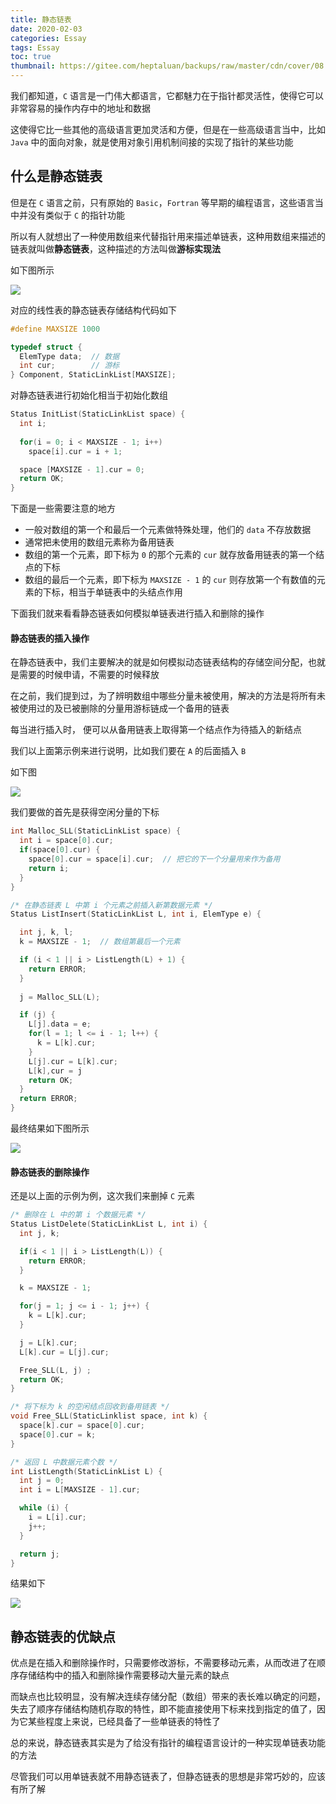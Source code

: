 ```yaml
---
title: 静态链表
date: 2020-02-03
categories: Essay
tags: Essay
toc: true
thumbnail: https://gitee.com/heptaluan/backups/raw/master/cdn/cover/08.jpg
---
```


我们都知道，`C` 语言是一门伟大都语言，它都魅力在于指针都灵活性，使得它可以非常容易的操作内存中的地址和数据

这使得它比一些其他的高级语言更加灵活和方便，但是在一些高级语言当中，比如 `Java` 中的面向对象，就是使用对象引用机制间接的实现了指针的某些功能

<!--more-->

## 什么是静态链表

但是在 `C` 语言之前，只有原始的 `Basic`，`Fortran` 等早期的编程语言，这些语言当中并没有类似于 `C` 的指针功能

所以有人就想出了一种使用数组来代替指针用来描述单链表，这种用数组来描述的链表就叫做**静态链表**，这种描述的方法叫做**游标实现法**

如下图所示

![](https://gitee.com/heptaluan/backups/raw/master/cdn/essay/12.png)

对应的线性表的静态链表存储结构代码如下

```c
#define MAXSIZE 1000

typedef struct {
  ElemType data;  // 数据
  int cur;        // 游标
} Component, StaticLinkList[MAXSIZE];
```

对静态链表进行初始化相当于初始化数组

```c
Status InitList(StaticLinkList space) {
  int i;
  
  for(i = 0; i < MAXSIZE - 1; i++)
    space[i].cur = i + 1;

  space [MAXSIZE - 1].cur = 0;
  return OK;
}
```

下面是一些需要注意的地方

* 一般对数组的第一个和最后一个元素做特殊处理，他们的 `data` 不存放数据
* 通常把未使用的数组元素称为备用链表
* 数组的第一个元素，即下标为 `0` 的那个元素的 `cur` 就存放备用链表的第一个结点的下标
* 数组的最后一个元素，即下标为 `MAXSIZE - 1` 的 `cur` 则存放第一个有数值的元素的下标，相当于单链表中的头结点作用

下面我们就来看看静态链表如何模拟单链表进行插入和删除的操作



#### 静态链表的插入操作

在静态链表中，我们主要解决的就是如何模拟动态链表结构的存储空间分配，也就是需要的时候申请，不需要的时候释放

在之前，我们提到过，为了辨明数组中哪些分量未被使用，解决的方法是将所有未被使用过的及已被删除的分量用游标链成一个备用的链表

每当进行插入时， 便可以从备用链表上取得第一个结点作为待插入的新结点

我们以上面第示例来进行说明，比如我们要在 `A` 的后面插入 `B`

如下图

![](https://gitee.com/heptaluan/backups/raw/master/cdn/essay/13.png)

我们要做的首先是获得空闲分量的下标

```c
int Malloc_SLL(StaticLinkList space) {
  int i = space[0].cur;
  if(space[0].cur) {
    space[0].cur = space[i].cur;  // 把它的下一个分量用来作为备用
    return i;
  }
}

/* 在静态链表 L 中第 i 个元素之前插入新第数据元素 */
Status ListInsert(StaticLinkList L, int i, ElemType e) {

  int j, k, l;
  k = MAXSIZE - 1;  // 数组第最后一个元素

  if (i < 1 || i > ListLength(L) + 1) {
    return ERROR;
  }
  
  j = Malloc_SLL(L);

  if (j) {
    L[j].data = e;
    for(l = 1; l <= i - 1; l++) {
      k = L[k].cur;
    }
    L[j].cur = L[k].cur;
    L[k],cur = j
    return OK;
  }
  return ERROR;
}
```

最终结果如下图所示

![](https://gitee.com/heptaluan/backups/raw/master/cdn/essay/14.png)



#### 静态链表的删除操作

还是以上面的示例为例，这次我们来删掉 `C` 元素

```c
/* 删除在 L 中的第 i 个数据元素 */
Status ListDelete(StaticLinkList L, int i) {
  int j, k;

  if(i < 1 || i > ListLength(L)) {
    return ERROR;
  }

  k = MAXSIZE - 1;

  for(j = 1; j <= i - 1; j++) {
    k = L[k].cur;
  }

  j = L[k].cur;
  L[k].cur = L[j].cur;

  Free_SLL(L, j) ;
  return OK;
}

/* 将下标为 k 的空闲结点回收到备用链表 */
void Free_SLL(StaticLinklist space, int k) {
  space[k].cur = space[0].cur;
  space[0].cur = k;
}

/* 返回 L 中数据元素个数 */
int ListLength(StaticLinkList L) {
  int j = 0;
  int i = L[MAXSIZE - 1].cur;

  while (i) {
    i = L[i].cur;
    j++;
  }

  return j;
}
```

结果如下

![](https://gitee.com/heptaluan/backups/raw/master/cdn/essay/15.png)



## 静态链表的优缺点

优点是在插入和删除操作时，只需要修改游标，不需要移动元素，从而改进了在顺序存储结构中的插入和删除操作需要移动大量元素的缺点

而缺点也比较明显，没有解决连续存储分配（数组）带来的表长难以确定的问题，失去了顺序存储结构随机存取的特性，即不能直接使用下标来找到指定的值了，因为它某些程度上来说，已经具备了一些单链表的特性了

总的来说，静态链表其实是为了给没有指针的编程语言设计的一种实现单链表功能的方法

尽管我们可以用单链表就不用静态链表了，但静态链表的思想是非常巧妙的，应该有所了解